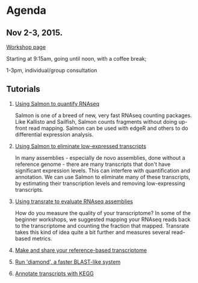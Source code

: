 # Agenda

## Nov 2-3, 2015.

[Workshop page](http://dib-training.readthedocs.org/en/pub/2015-11-02-mRNAseq-intermediate.html)

Starting at 9:15am, going until noon, with a coffee break;

1-3pm, individual/group consultation

## Tutorials

1. [Using Salmon to quantify RNAseq](salmon.rst)

   Salmon is one of a breed of new, very fast RNAseq counting packages.
   Like Kallisto and Sailfish, Salmon counts fragments without doing
   up-front read mapping.  Salmon can be used with edgeR and others
   to do differential expression analysis.

2. [Using Salmon to eliminate low-expressed transcripts](simplification-using-salmon.rst)

   In many assemblies - especially de novo assemblies, done without a
   reference genome - there are many transcripts that don't have significant
   expression levels.  This can interfere with quantification and annotation.
   We can use Salmon to eliminate many of these transcripts, by estimating
   their transcription levels and removing low-expressing transcripts.

3. [Using transrate to evaluate RNAseq assemblies](transrate.rst)

   How do you measure the quality of your transcriptome? In some of the
   beginner workshops, we suggested mapping your RNAseq reads back to
   the transcriptome and counting the fraction that mapped.  Transrate
   takes this kind of idea quite a bit further and measures several
   read-based metrics.

4. [Make and share your reference-based transcriptome](createUCSChub.rst)

5. [Run 'diamond', a faster BLAST-like system](diamond_blast.rst)

6. [Annotate transcripts with KEGG](kegg_orthology.rst)
